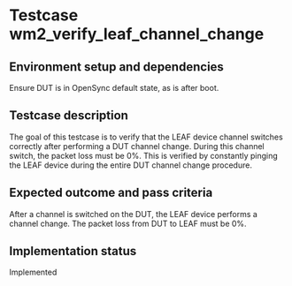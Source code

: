 # Testcase wm2_verify_leaf_channel_change

## Environment setup and dependencies

Ensure DUT is in OpenSync default state, as is after boot.

## Testcase description

The goal of this testcase is to verify that the LEAF device channel switches correctly after performing a DUT channel
change. During this channel switch, the packet loss must be 0%. This is verified by constantly pinging the LEAF device
during the entire DUT channel change procedure.

## Expected outcome and pass criteria

After a channel is switched on the DUT, the LEAF device performs a channel change. The packet loss from DUT to LEAF must
be 0%.

## Implementation status

Implemented
